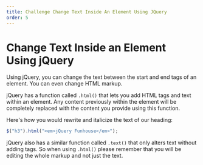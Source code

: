 ```yaml
---
title: Challenge Change Text Inside An Element Using JQuery
order: 5
---
```

# Change Text Inside an Element Using jQuery

Using jQuery, you can change the text between the start and end tags of an element. You can even change HTML markup.

jQuery has a function called `.html()` that lets you add HTML tags and text within an element. Any content previously within the element will be completely replaced with the content you provide using this function.

Here's how you would rewrite and italicize the text of our heading:

```javascript
$("h3").html("<em>jQuery Funhouse</em>");
```

jQuery also has a similar function called `.text()` that only alters text without adding tags. So when using `.html()` please remember that you will be editing the whole markup and not just the text.

